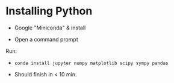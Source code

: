 # Installing Python

* Google "Miniconda" & install

* Open a command prompt

Run:  
- `conda install jupyter numpy matplotlib scipy sympy pandas`

* Should finish in < 10 min.
